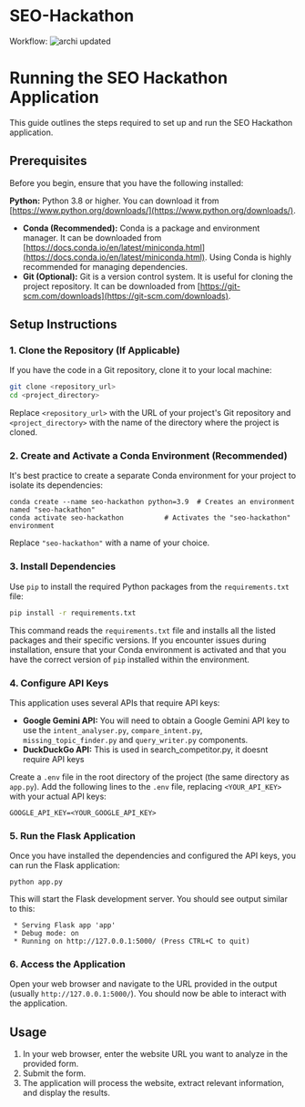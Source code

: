 # SEO-Hackathon

Workflow:
![archi updated](https://github.com/user-attachments/assets/0cc77522-3837-428f-90e7-92a409ced52e)


# Running the SEO Hackathon Application

This guide outlines the steps required to set up and run the SEO Hackathon application.

## Prerequisites

Before you begin, ensure that you have the following installed:

  **Python:** Python 3.8 or higher. You can download it from [https://www.python.org/downloads/](https://www.python.org/downloads/).
*   **Conda (Recommended):** Conda is a package and environment manager. It can be downloaded from [https://docs.conda.io/en/latest/miniconda.html](https://docs.conda.io/en/latest/miniconda.html).  Using Conda is highly recommended for managing dependencies.
*   **Git (Optional):** Git is a version control system. It is useful for cloning the project repository. It can be downloaded from [https://git-scm.com/downloads](https://git-scm.com/downloads).

## Setup Instructions

### 1. Clone the Repository (If Applicable)

If you have the code in a Git repository, clone it to your local machine:

```bash
git clone <repository_url>
cd <project_directory>
```

Replace `<repository_url>` with the URL of your project's Git repository and `<project_directory>` with the name of the directory where the project is cloned.

### 2. Create and Activate a Conda Environment (Recommended)

It's best practice to create a separate Conda environment for your project to isolate its dependencies:

```
conda create --name seo-hackathon python=3.9  # Creates an environment named "seo-hackathon"
conda activate seo-hackathon          # Activates the "seo-hackathon" environment
```

Replace `"seo-hackathon"` with a name of your choice.

### 3. Install Dependencies

Use `pip` to install the required Python packages from the `requirements.txt` file:

```bash
pip install -r requirements.txt
```

This command reads the `requirements.txt` file and installs all the listed packages and their specific versions.  If you encounter issues during installation, ensure that your Conda environment is activated and that you have the correct version of `pip` installed within the environment.

### 4. Configure API Keys

This application uses several APIs that require API keys:

*   **Google Gemini API:**  You will need to obtain a Google Gemini API key to use the `intent_analyser.py`, `compare_intent.py`, `missing_topic_finder.py` and `query_writer.py` components.
*    **DuckDuckGo API:** This is used in search_competitor.py, it doesnt require API keys

Create a `.env` file in the root directory of the project (the same directory as `app.py`).  Add the following lines to the `.env` file, replacing `<YOUR_API_KEY>` with your actual API keys:

```
GOOGLE_API_KEY=<YOUR_GOOGLE_API_KEY>
```

### 5. Run the Flask Application

Once you have installed the dependencies and configured the API keys, you can run the Flask application:

```
python app.py
```

This will start the Flask development server. You should see output similar to this:

```
 * Serving Flask app 'app'
 * Debug mode: on
 * Running on http://127.0.0.1:5000/ (Press CTRL+C to quit)
```

### 6. Access the Application

Open your web browser and navigate to the URL provided in the output (usually `http://127.0.0.1:5000/`). You should now be able to interact with the application.

## Usage

1.  In your web browser, enter the website URL you want to analyze in the provided form.
2.  Submit the form.
3.  The application will process the website, extract relevant information, and display the results.
